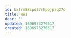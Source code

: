 ```yaml
---
id: bxfrm88cpdl7rhpojpzq27o
title: WW1
desc: ''
updated: 1696973276517
created: 1696973276517
---
```

